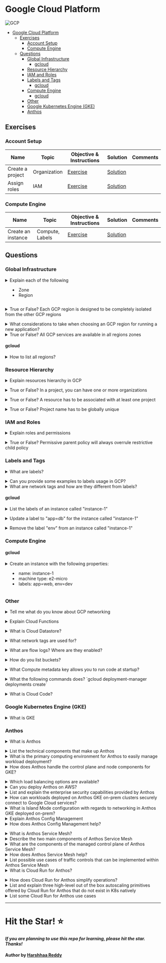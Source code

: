 # Google Cloud Platform

![GCP](https://imgur.com/Q87qMMl.png)

- [Google Cloud Platform](#google-cloud-platform)
  - [Exercises](#exercises)
    - [Account Setup](#account-setup)
    - [Compute Engine](#compute-engine)
  - [Questions](#questions)
    - [Global Infrastructure](#global-infrastructure)
      - [gcloud](#gcloud)
    - [Resource Hierarchy](#resource-hierarchy)
    - [IAM and Roles](#iam-and-roles)
    - [Labels and Tags](#labels-and-tags)
      - [gcloud](#gcloud-1)
    - [Compute Engine](#compute-engine-1)
      - [gcloud](#gcloud-2)
    - [Other](#other)
    - [Google Kubernetes Engine (GKE)](#google-kubernetes-engine-gke)
    - [Anthos](#anthos)
  
## Exercises

### Account Setup

|Name|Topic|Objective & Instructions|Solution|Comments|
|--------|--------|------|----|----|
| Create a project | Organization | [Exercise](exercises/create_project/exercise.md) | [Solution](exercises/create_project/solution.md) | |
| Assign roles | IAM | [Exercise](exercises/assign_roles/exercise.md) | [Solution](exercises/assign_roles/solution.md) | |


### Compute Engine

|Name|Topic|Objective & Instructions|Solution|Comments|
|--------|--------|------|----|----|
| Create an instance | Compute, Labels | [Exercise](exercises/instance_101/exercise.md) | [Solution](exercises/instance_101/solution.md) | |


## Questions

### Global Infrastructure

<details>
<summary>Explain each of the following

  * Zone
  * Region
</summary><br><b>

GCP regions are data centers hosted across different geographical locations worldwide.<br>

Within each region, there are multiple isolated locations known as Zones. Each zone is one or more data-centers with redundant network and connectivity and power supply. Multiple zones ensure high availability in case one of them goes down

</b></details>

<details>
<summary>True or False? Each GCP region is designed to be completely isolated from the other GCP regions </summary><br><b>

True.
</b></details>

<details>
<summary>What considerations to take when choosing an GCP region for running a new application?</summary><br><b>

* Services Availability: not all service (and all their features) are available in every region
* Reduced latency: deploy application in a region that is close to customers
* Compliance: some countries have more strict rules and requirements such as making sure the data stays within the borders of the country or the region. In that case, only specific region can be used for running the application
* Pricing: the pricing might not be consistent across regions so, the price for the same service in different regions might be different.
</b></details>

<details>
<summary>True or False? All GCP services are available in all regions zones</summary><br><b>

False. You can see [here](https://cloud.google.com/about/locations) which products/services available in each region.
</b></details>

#### gcloud

<details>
<summary>How to list all regions?</summary><br><b>

`gcloud compute regions list`
</b></details>

### Resource Hierarchy

<details>
<summary>Explain resources hierarchy in GCP</summary><br><b>

Organization
  Folder
    Project
      Resources

* Organizations - Company
* Folder - usually for departments, teams, products, etc.
* Project - can be different projects or same project but different environments (dev, staging, production)
* Resources - actual GCP services (Compute, App engine, Storage, etc.)

</b></details>

<details>
<summary>True or False? In a project, you can have one or more organizations</summary><br><b>

False. It's quite the opposite. First there is an organization and under organization you can have one or more folder with one or more projects.
</b></details>

<details>
<summary>True or False? A resource has to be associated with at least one project</summary><br><b>

True. You can't have resources associate with no projects.
</b></details>

<details>
<summary>True or False? Project name has to be globally unique</summary><br><b>

True.
</b></details>

### IAM and Roles

<details>
<summary>Explain roles and permissions</summary><br><b>

Role is an encapsulation of set of permissions. For example an "owner" role has more than 3000 assigned permissions to the different components and services of GCP.
</b></details>

<details>
<summary>True or False? Permissive parent policy will always overrule restrictive child policy</summary><br><b>

True
</b></details>

### Labels and Tags

<details>
<summary>What are labels?</summary><br><b>

You can think about labels in GCP as sticky notes that you attach to different GCP resources. That makes it easier for example, to search for specific resources (like applying the label called "web-app" and search for all the resources that are related somehow to "web-app")
</b></details>

<details>
<summary>Can you provide some examples to labels usage in GCP?</summary><br><b>

* Location (cost center)
* Project (or environment, folder, etc.)
* Service type
* Service owner
* Application type
* Application owner
</b></details>

<details>
<summary>What are network tags and how are they different from labels? </summary><br><b>

As the name suggests, network tags can be applied only to network resources.
While labels don't affect the resources on which they are applied, network tags do affect resources (e.g. firewall access and networking routes)
</b></details>

#### gcloud

<details>
<summary>List the labels of an instance called "instance-1"</summary><br><b>

`gcloud compute instances describe instance-1 --format "yaml(labels)"`
</b></details>

<details>
<summary>Update a label to "app=db" for the instance called "instance-1"</summary><br><b>

`gcloud compute instances update instance-1 --update-labels app=db`
</b></details>

<details>
<summary>Remove the label "env" from an instance called "instance-1"</summary><br><b>

`gcloud compute instances update instance-1 --remove-labels env`
</b></details>

### Compute Engine

#### gcloud

<details>
<summary>Create an instance with the following properties:

* name: instance-1
* machine type: e2-micro
* labels: app=web, env=dev
</summary><br><b>

`gcloud compute instances create instance-1 --labels app=web,env=dev --machine-type=e2-micro`
</b></details>

### Other

<details>
<summary>Tell me what do you know about GCP networking</summary><br><b>

Virtual Private Cloud(VPC) network is a virtual version of physical network, implemented in Google's internal Network. VPC is a global resource in GCP.
Subnetworks(subnets) are regional resources, ie., subnets can be created withinin regions.

VPC are created in 2 modes,

1. Auto mode VPC - One subnet in each region is created automatically by GCP while creating VPC

2. Custom mode VPC - No subnets are automatically created. This type of network provides complete control over the subnets creation to the users. 
</b></details>

<details>
<summary>Explain Cloud Functions</summary><br><b>

Google Cloud Functions is a serverless execution environment for building and connecting cloud services. With Cloud Functions you write simple, single-purpose functions that are attached to events emitted from your cloud infrastructure and services. Your function is triggered when an event being watched is fired.

</b></details>

<details>
<summary>What is Cloud Datastore?</summary><br><b>

Cloud Datastore is a schemaless NoSQL datastore in Google's cloud. Applications can use Datastore to query your data with SQL-like queries that support filtering and sorting. Datastore replicates data across multiple datacenters, which provides a high level of read/write availability.

</b></details>

<details>
<summary>What network tags are used for?</summary><br><b>

Network tags allow you to apply firewall rules and routes to a specific instance or set of instances: You make a firewall rule applicable to specific instances by using target tags and source tags.

</b></details>

<details>
<summary>What are flow logs? Where are they enabled?</summary><br><b>

VPC Flow Logs records a sample of network flows sent from and received by VM instances, including instances used as Google Kubernetes Engine nodes. These logs can be used for network monitoring, forensics, real-time security analysis, and expense optimization.

Enable Flow Logs

1. Open VPC Network in GCP Console

2. Click the name of the subnet 

3. Click EDIT button

4. Set Flow Logs to On

5. Click Save



</b></details>

<details>
<summary>How do you list buckets?</summary><br><b>
    Two ways to do that:
	 
   $ gsutil ls
	 
   $ gcloud alpha storage ls
	
</b></details>
 
<details>
<summary>What Compute metadata key allows you to run code at startup?</summary><br><b>

startap-script
</b></details>

<details>
<summary>What the following commands does? `gcloud deployment-manager deployments create`</summary><br><b>

Deployment Manager creates a new deployment. 

</b></details>

<details>
<summary>What is Cloud Code?</summary><br><b>
It is a set of tools to help developers write, run and debug GCP kubernetes based applications. It provides built-in support for rapid iteration, debugging and running applications in development and production K8s environments.
</b></details>

### Google Kubernetes Engine (GKE)

<details>
<summary>What is GKE</summary><br><b>

* It is the managed kubernetes service on GCP for deploying, managing and scaling containerised applications using Google infrastructure.
</b></details>

### Anthos

<details>
<summary>What is Anthos</summary><br><b>
It is a managed application platform for organisations like enterprises that require quick modernisation and certain levels
of consistency for their legacy applications in a hybrid or multicloud world. From this explanation the core ideas can be drawn from these statements;

* Managed -> the customer does not need to worry about the underlying software integrations, they just enable the API.
* application platform -> It consists of open source tools like K8s, Knative, Istio and Tekton
* Enterprises -> these are usually organisations with complex needs
* Consistency -> to have the same policies declaratively initiated to be run anywhere securely e.g on-prem, GCP or other-clouds (AWS or Azure)

fun fact: Anthos is flower in greek, they grow in the ground (earth) but need rain from the clouds to flourish.
</b></details>

<details>
<summary>List the technical components that make up Anthos</summary><br><b>

* Infrastructure management - Google Kubernetes Engine (GKE)
* Cluster management - GKE, Ingress for Anthos
* Service management - Anthos Service Mesh
* Policy enforcement - Anthos Config Management, Anthos Enterprise Data Protection, Policy Controller
* Application deployment - CI/CD tools like Cloud Build, GitLab
* Application development - Cloud Code
</b></details>

<details>
<summary>What is the primary computing environment for Anthos to easily manage workload deployment?</summary><br><b>

* Google Kubernetes Engine (GKE)
</b></details>

<details>
<summary>How does Anthos handle the control plane and node components for GKE?</summary><br><b>

On GCP the kubernetes api-server is the only control plane component exposed to customers whilst compute engine manages
instances in the project.
</b></details>

<details>
<summary>Which load balancing options are available?</summary><br><b>

* Networking load balancing for L4 and HTTP(S) Load Balancing for L7 which are both managed services that do not require
  additional configuration.
* Ingress for Anthos which allows the ability to deploy a load balancer that serves an application across multiple clusters
  on GKE
</b></details>

<details>
<summary>Can you deploy Anthos on AWS?</summary><br><b>

* Yes, Anthos on AWS is now GA. For more read [here](https://cloud.google.com/anthos/gke/docs/aws)
</b></details>

<details>
<summary>List and explain the enterprise security capabilities provided by Anthos</summary><br><b>

* Control plane security - GCP manages and maintains the K8s control plane out of the box. The user can secure the api-server by using master authorized networks and private clusters. These allow the user to disable access on the public IP address by assigning a private IP address to the master.
* Node security - By default workloads are provisioned on Compute engine instances that use Google's Container Optimised OS. This operating system implements a locked-down firewall, limited user accounts with root disabled and a read-only filesystem. There is a further option to enable GKE Sandbox for stronger isolation in multi-tenant deployment scenarios.
* Network security - Within a created cluster VPC, Anthos GKE leverages a powerful software-defined network that enables simple Pod-to-Pod communications. Network policies allow locking down ingress and egress connections in a given namespace. Filtering can also be implemented to incoming load-balanced traffic for services that require external access, by supplying whitelisted CIDR IP ranges.
* Workload security - Running workloads run with limited privileges, default Docker AppArmor security policies are applied to all Kubernetes Pods. Workload identity for Anthos GKE aligns with the open source kubernetes service accounts with GCP service account permissions.
* Audit logging - Administrators are given a way to retain, query, process and alert on events of the deployed environments.
</b></details>

<details>
<summary>How can workloads deployed on Anthos GKE on-prem clusters securely connect to Google Cloud services?</summary><br><b>

* Google Cloud Virtual Private Network (Cloud VPN) - this is for secure networking
* Google Cloud Key Management Service (Cloud KMS) - for key management
</b></details>

<details>
<summary>What is Island Mode configuration with regards to networking in Anthos GKE deployed on-prem?</summary><br><b>

* This is when pods can directly talk to each other within a cluster, but cannot be reached from outside the cluster thus forming an "island" within the network that is not connected to the external network.
</b></details>

<details>
<summary>Explain Anthos Config Management</summary><br><b>

It is a core component of the Anthos stack which provides platform, service and security operators with a single, unified approach to multi-cluster management that spans both on-premises and cloud environments. It closely follows K8s best practices, favoring declarative approaches over imperative operations, and actively monitors cluster state and applies the desired state as defined in Git. It includes three key components as follows:

1. An importer that reads from a central Git repository
2. A component that synchronises stored configuration data into K8s objects
3. A component that monitors drift between desired and actual cluster configurations with a capability of reconciliation when need rises.
</b></details>

<details>
<summary>How does Anthos Config Management help?</summary><br><b>

It follows common modern software development practices which makes cluster configuration, management and policy changes auditable, revertable, and versionable easily enforcing IT governance and unifying resource management in an organisation.
</b></details>

<details>
<summary>What is Anthos Service Mesh?</summary><br><b>

* It is a suite of tools that assist in monitoring and managing deployed services on Anthos of all shapes and sizes whether running in cloud, hybrid or multi-cloud environments. It leverages the APIs and core components from Istio, a highly configurable and open-source service mesh platform.
</b></details>

<details>
<summary>Describe the two main components of Anthos Service Mesh</summary><br><b>

1. Data plane - it consists of a set of distributed proxies that mediate all inbound and outbound network traffic between individual services which are configured using a centralised control plane and an open API
2. Control plane - is a fully managed offering outside of Anthos GKE clusters to simplify management overhead and ensure highest possible availability.
</b></details>

<details>
<summary>What are the components of the managed control plane of Anthos Service Mesh?</summary><br><b>

1. Traffic Director - it is GCP's fully managed service mesh traffic control plane, responsible for translating Istio API objects into configuration information for the distributed proxies, as well as directing service mesh ingress and egress traffic
2. Managed CA - is a centralised certificate authority responsible for providing SSL certificates to each of the distributed proxies, authentication information and distributing secrets
3. Operations tooling - formerly stackdriver, provides a managed ingestion point for observability and telemetry, specifically monitoring, tracing and logging data generated by each of the proxies. This powers the observability dashboard for operators to visually inspect their services and service dependencies assisting in the implementation of SRE best practices for monitoring SLIs and establishing SLOs.
</b></details>

<details>
<summary>How does Anthos Service Mesh help?</summary><br><b>
Tool and technology integration that makes up Anthos service mesh delivers significant operational benefits to Anthos environments, with minimal additional overhead such as follows:

* Uniform observability - the data plane reports service to service communication back to the control plane generating a service dependency graph. Traffic inspection by the proxy inserts headers to facilitate distributed tracing, capturing and reporting service logs together with service-level metrics (i.e latency, errors, availability).
* Operational agility - fine-grained controls for managing the flow of inter-mesh (north-south) and intra-mesh (east-west) traffic are provided.
* Policy-driven security - policies can be enforced consistently across diverse protocols and runtimes as service communications are secured by default.
</b></details>

<details>
<summary>List possible use cases of traffic controls that can be implemented within Anthos Service Mesh</summary><br><b>

* Traffic splitting across differing service versions for canary or A/B testing
* Circuit breaking to prevent cascading failures
* Fault injection to help build resilient and fault-tolerant deployments
* HTTP header-based traffic steering between individual services or versions
</b></details>

<details>
<summary>What is Cloud Run for Anthos?</summary><br><b>

It is part of the Anthos stack that brings a serverless container experience to Anthos, offering a high-level platform experience on top of K8s clusters. It is built with Knative, an open-source operator for K8s that brings serverless application serving and eventing capabilities.
</b></details>

<details>
<summary>How does Cloud Run for Anthos simplify operations?</summary><br><b>

Platform teams in organisations that wish to offer developers additional tools to test, deploy and run applications can use Knative to enhance this experience on Anthos as Cloud Run. Below are some of the benefits;

* Easy migration from K8s deployments - Without Cloud Run, platform engineers have to configure deployment, service, and HorizontalPodAutoscalers(HPA) objects to a loadbalancer and autoscaling. If application is already serving traffic it becomes hard to change configurations or roll back efficiently. Using Cloud Run all this is managed thus the Knative service manifest describes the application to be autoscaled and loadbalanced
* Autoscaling - a sudden traffic spike may cause application containers in K8s to crash due to overload thus an efficient automated autoscaling is executed to serve the high volume of traffic
* Networking - it has built-in load balancing capabilities and policies for traffic splitting between multiple versions of an application.
* Releases and rollouts - supports the notion of the Knatibe API's revisions which describe new versions or different configurations of your application and canary deployments by splitting traffic.
* Monitoring - observing and recording metrics such as latency, error rate and requests per second.
</b></details>

<details>
<summary>List and explain three high-level out of the box autoscaling primitives offered by Cloud Run for Anthos that do not exist in K8s natively</summary><br><b>

* Rapid, request-based autoscaling - default autoscalers monitor request metrics which allows Cloud Run for Anthos to handle spiky traffic patterns smoothly
* Concurrency controls - limits such as max in-flight requests per container are enforced to ensure the container does not become overloaded and crash. More containers are added to handle the spiky traffic, buffering the requests.
* Scale to zero - if an application is inactive for a while Cloud Run scales it down to zero to reduce its footprint. Alternatively one can turn off scale-to-zero to prevent cold starts.
</b></details>

<details>
<summary>List some Cloud Run for Anthos use cases</summary><br><b>

As it does not support stateful applications or sticky sessions, it is suitable for running stateless applications such as:

* Machine learning model predictions e.g Tensorflow serving containers
* API gateways, API middleware, web front ends and Microservices
* Event handlers, ETL
</b></details>

---
# Hit the Star! ⭐
***If you are planning to use this repo for learning, please hit the star. Thanks!***

#### Author by [Harshhaa Reddy](https://github.com/NotHarshhaa)
